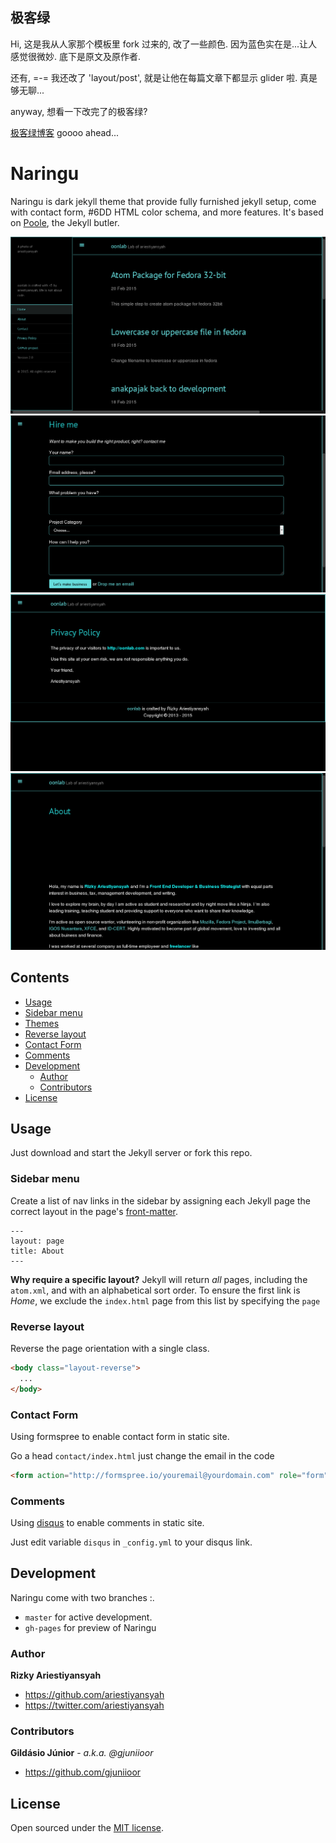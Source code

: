 ## 极客绿

Hi, 这是我从人家那个模板里 fork 过来的, 改了一些颜色. 因为蓝色实在是...让人感觉很微妙.
底下是原文及原作者.

还有, =-= 我还改了 'layout/post', 就是让他在每篇文章下都显示 glider 啦.
真是够无聊...

anyway, 想看一下改完了的极客绿?

[极客绿博客](yixuan.li) goooo ahead...


# Naringu


Naringu is dark jekyll theme that provide fully furnished jekyll setup, come with contact form, #6DD HTML color schema, and more features. It's based on [Poole](http://getpoole.com), the Jekyll butler.

![Naringu](images/screenshot-1.png)
![Naringu](images/screenshot-2.png)
![Naringu](images/screenshot-3.png)
![Naringu](images/screenshot-4.png)

## Contents

- [Usage](#usage)
 - [Sidebar menu](#sidebar-menu)
  - [Themes](#themes)
  - [Reverse layout](#reverse-layout)
  - [Contact Form](#contact-form)
  - [Comments](#comments)
- [Development](#development)
  - [Author](#author)
  - [Contributors](#contributors)
- [License](#license)


## Usage

Just download and start the Jekyll server or fork this repo.

### Sidebar menu

Create a list of nav links in the sidebar by assigning each Jekyll page the correct layout in the page's [front-matter](http://jekyllrb.com/docs/frontmatter/).

```
---
layout: page
title: About
---
```

**Why require a specific layout?** Jekyll will return *all* pages, including the `atom.xml`, and with an alphabetical sort order. To ensure the first link is *Home*, we exclude the `index.html` page from this list by specifying the `page`


### Reverse layout

Reverse the page orientation with a single class.

```html
<body class="layout-reverse">
  ...
</body>
```
### Contact Form

Using formspree to enable contact form in static site.

Go a head `contact/index.html` just change the email in the code

```html
<form action="http://formspree.io/youremail@yourdomain.com" role="form" method="POST">
```

### Comments

Using [disqus](http://disqus.com/) to enable comments in static site.

Just edit variable `disqus` in `_config.yml` to your disqus link.

## Development

Naringu come with two branches :.

- `master` for active development.
- `gh-pages` for preview of Naringu

### Author

**Rizky Ariestiyansyah**
- <https://github.com/ariestiyansyah>
- <https://twitter.com/ariestiyansyah>

### Contributors

**Gildásio Júnior** - *a.k.a. @gjuniioor*
- https://github.com/gjuniioor

## License

Open sourced under the [MIT license](LICENSE.md).
